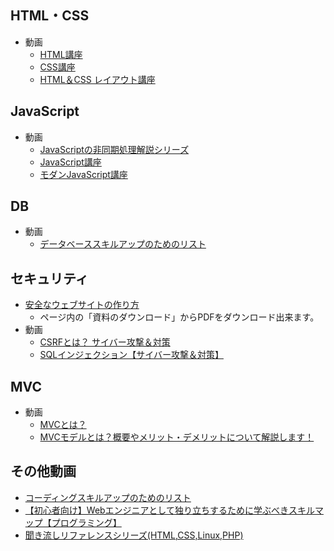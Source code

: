 ## HTML・CSS

- 動画
  - [HTML講座](https://www.youtube.com/playlist?list=PLwM1-TnN_NN457PTxsvNXxVxN8fkbYHKU)
  - [CSS講座](https://www.youtube.com/playlist?list=PLwM1-TnN_NN5jWN09yjtxWng2XZa88ate)
  - [HTML＆CSS レイアウト講座](https://www.youtube.com/playlist?list=PLwM1-TnN_NN5x6_-OTH9BFVgbYg_l7oEN)

## JavaScript

- 動画
  - [JavaScriptの非同期処理解説シリーズ](https://www.youtube.com/playlist?list=PL3PnJ18ZwZneYxvTkTGMgCh07OoTYlYw-)
  - [JavaScript講座](https://www.youtube.com/playlist?list=PLwM1-TnN_NN7-zdRV8YsGUB82VVhfYiWW)
  - [モダンJavaScript講座](https://www.youtube.com/playlist?list=PLwM1-TnN_NN4SV6DEs4OtfA51Up6XzTfB)

## DB

- 動画
  - [データベーススキルアップのためのリスト](https://youtube.com/playlist?list=PLgx8xyH2m7OXK1GZK1DFVmyifWtoYb2kq)

## セキュリティ

- [安全なウェブサイトの作り方](https://www.ipa.go.jp/security/vuln/websecurity.html)
  - ページ内の「資料のダウンロード」からPDFをダウンロード出来ます。
- 動画
  - [CSRFとは？ サイバー攻撃＆対策](https://youtu.be/tx8wHvvp7OU)
  - [SQLインジェクション【サイバー攻撃＆対策】](https://youtu.be/CfUn6hHrj8Q)

## MVC

- 動画
  - [MVCとは？](https://youtu.be/OkJLiASeiAg)
  - [MVCモデルとは？概要やメリット・デメリットについて解説します！](https://youtu.be/u_eQpCQphbw)

## その他動画

- [コーディングスキルアップのためのリスト](https://www.youtube.com/playlist?list=PLgx8xyH2m7OUuJDqpeOMBCABFWLHqvfx_)
- [【初心者向け】Webエンジニアとして独り立ちするために学ぶべきスキルマップ【プログラミング】](https://youtu.be/aC4O0thuTyw)
- [聞き流しリファレンスシリーズ(HTML,CSS,Linux,PHP)](https://www.youtube.com/playlist?list=PLgx8xyH2m7OWhvDtsYZ0ShGmtm6cgSHCY)

